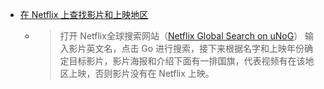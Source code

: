 - [在 Netflix 上查找影片和上映地区](https://zhuanlan.zhihu.com/p/416157653)
	- > 打开 Netflix全球搜索网站（[Netflix Global Search on uNoG](https://link.zhihu.com/?target=http%3A//unogs.com/)） 输入影片英文名，点击 Go 进行搜索，接下来根据名字和上映年份确定目标影片，影片海报和介绍下面有一排国旗，代表视频有在该地区上映，否则影片没有在 Netflix 上映。
